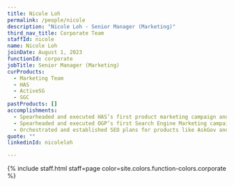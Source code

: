 ```yaml
---
title: Nicole Loh
permalink: /people/nicole
description: "Nicole Loh - Senior Manager (Marketing)"
third_nav_title: Corporate Team
staffId: nicole
name: Nicole Loh
joinDate: August 1, 2023
functionId: corporate
jobTitle: Senior Manager (Marketing)
curProducts:
  - Marketing Team
  - HAS
  - ActiveSG
  - SGC
pastProducts: []
accomplishments:
  - Spearheaded and executed HAS’s first product marketing campaign and increased traffic to HAS by 12.92% and mammogram screening appointments by +40.00% in Oct ’23
  - Spearheaded and executed OGP’s first Search Engine Marketing campaign to achieve a 16.84% conversion rate, contributing to 32.68% of total patient appointments made on HAS thus far.
  - Orchestrated and established SEO plans for products like AskGov and HAS to increase product awareness and user adoption.
quote: ""
linkedinId: nicoleloh

---
```


{% include staff.html staff=page color=site.colors.function-colors.corporate %}
